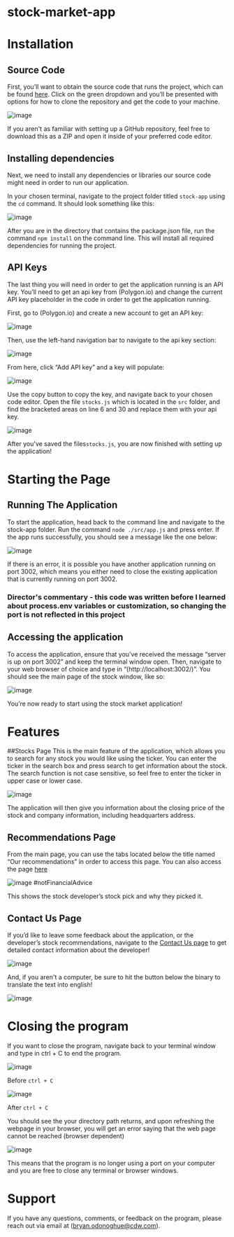 ﻿# stock-market-app

# Installation
## Source Code
First, you’ll want to obtain the source code that runs the project, which can be found [here](https://github.com/bryaodo/stock-market-app).  Click on the green dropdown and you’ll be presented with options for how to clone the repository and get the code to your machine.

![image](https://user-images.githubusercontent.com/128628571/231878149-fd5e00f3-4c73-41a9-94d8-2821bd16427c.png)

If you aren't as familiar with setting up a GitHub repository, feel free to download this as a ZIP and open it inside of your preferred code editor.

## Installing dependencies
Next, we need to install any dependencies or libraries our source code might need in order to run our application. 

In your chosen terminal, navigate to the project folder titled `stock-app` using the `cd` command. It should look something like this: 

![image](https://user-images.githubusercontent.com/128628571/231884628-e8031c1d-697d-45e6-9459-6178225f084c.png)

After you are in the directory that contains the package.json file, run the command `npm install` on the command line. This will install all required dependencies for running the project.

## API Keys
The last thing you will need in order to get the application running is an API key. You’ll need to get an api key from (Polygon.io) and change the current API key placeholder in the code in order to get the application running. 

First, go to (Polygon.io) and create a new account to get an API key:

![image](https://user-images.githubusercontent.com/128628571/231878444-429e2709-5580-4098-8ae5-eb532d43a5e8.png)

Then, use the left-hand navigation bar to navigate to the api key section:

![image](https://user-images.githubusercontent.com/128628571/231878488-92c48e4c-dfa5-4aa7-872d-ae15cba2b9ff.png)

From here, click “Add API key” and a key will populate:

![image](https://user-images.githubusercontent.com/128628571/231878556-f89ff95f-25da-4752-99fb-0b1e444f82bb.png)

Use the copy button to copy the key, and navigate back to your chosen code editor. Open the file `stocks.js` which is located in the `src` folder, and find the bracketed areas on line 6 and 30 and replace them with your api key.

![image](https://user-images.githubusercontent.com/128628571/231885234-8e407273-0e11-40ed-a225-7b9409453407.png)

After you've saved the files`stocks.js`, you are now finished with setting up the application!

# Starting the Page
## Running The Application
To start the application, head back to the command line and navigate to the stock-app folder. Run the command `node ./src/app.js` and press enter. If the app runs successfully, you should see a message like the one below: 

![image](https://user-images.githubusercontent.com/128628571/231878657-774f2c5b-03ec-4baf-9402-ce3438bc753b.png)

If there is an error, it is possible you have another application running on port 3002, which means you either need to close the existing application that is currently running on port 3002.

### Director's commentary - this code was written before I learned about process.env variables or customization, so changing the port is not reflected in this project

## Accessing the application
To access the application, ensure that you’ve received the message “server is up on port 3002” and keep the terminal window open. Then, navigate to your web browser of choice and type in “(http://localhost:3002/)”. You should see the main page of the stock window, like so:

![image](https://user-images.githubusercontent.com/128628571/231878816-8bc3beb1-aa5f-4c09-8717-92651bc95e6c.png)

You’re now ready to start using the stock market application!

# Features
##Stocks Page
This is the main feature of the application, which allows you to search for any stock you would like using the ticker. You can enter the ticker in the search box and press search to get information about the stock. The search function is not case sensitive, so feel free to enter the ticker in upper case or lower case.

![image](https://user-images.githubusercontent.com/128628571/231878878-80d00f64-47e1-4417-8294-440d8567d717.png)

The application will then give you information about the closing price of the stock and company information, including headquarters address.

## Recommendations Page
From the main page, you can use the tabs located below the title named “Our recommendations” in order to access this page. You can also access the page [here](http://localhost:3002/recommendations)

![image](https://user-images.githubusercontent.com/128628571/231878988-a75fdcc1-0a9e-40b0-bfd7-fbd9a57f9d25.png)
#notFinancialAdvice

This shows the stock developer’s stock pick and why they picked it. 

## Contact Us Page

If you’d like to leave some feedback about the application, or the developer’s stock recommendations, navigate to the [Contact Us page](http://localhost:3002/contact) to get detailed contact information about the developer!

![image](https://user-images.githubusercontent.com/128628571/231881553-1b09b258-5584-4467-bc9d-e0188f5eafb3.png)

And, if you aren't a computer, be sure to hit the button below the binary to translate the text into english!

 ![image](https://user-images.githubusercontent.com/128628571/231881739-3f5e3354-aeb1-443c-98c1-01eeb5b3ba0d.png)

# Closing the program
If you want to close the program, navigate back to your terminal window and type in ctrl + C to end the program. 

![image](https://user-images.githubusercontent.com/128628571/231879075-b77356df-73b6-4560-841a-252a8cdfcaec.png)

Before `ctrl + C`

![image](https://user-images.githubusercontent.com/128628571/231879093-de4b9294-11ba-460c-8bf4-bec3fd98776f.png)

After `ctrl + C`
 

You should see the your directory path returns, and upon refreshing the webpage in your browser, you will get an error saying that the web page cannot be reached (browser dependent)

![image](https://user-images.githubusercontent.com/128628571/231879144-4aab17e0-a2c2-4b06-85de-2e3cc25b9f2d.png)

This means that the program is no longer using a port on your computer and you are free to close any terminal or browser windows.

# Support
If you have any questions, comments, or feedback on the program, please reach out via email at (bryan.odonoghue@cdw.com).
